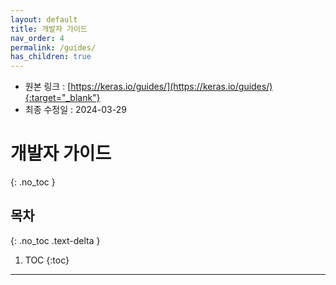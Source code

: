```yaml
---
layout: default
title: 개발자 가이드
nav_order: 4
permalink: /guides/
has_children: true
---
```


* 원본 링크 : [https://keras.io/guides/](https://keras.io/guides/){:target="_blank"}
* 최종 수정일 : 2024-03-29

# 개발자 가이드
{: .no_toc }

## 목차
{: .no_toc .text-delta }

1. TOC
{:toc}

---